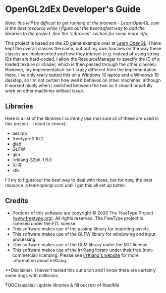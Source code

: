 # OpenGL2dEx Developer's Guide
*Note: this will be difficult to get running at the moment - LearnOpenGL.com is the best resource while I figure out the best/safest way to add the libraries to the project.  See the "Libraries" section for some more info.*

This project is based on the 2D game example over at [Learn OpenGL](https://learnopengl.com).  I have kept the overall classes the same, but put my own touches on the way these classes are implemented and how they interact (e.g. instead of using string IDs that are hard-coded, I allow the ResourceManager to specify the ID of a loaded texture or shader, which is then passed through the other classes).  However, my implementation isn't crazy different from the implementation there.  I've only really tested this on a Windows 10 laptop and a Windows 10 desktop, so I'm not certain how well it behaves on other machines, although it worked nicely when I switched between the two so it should hopefully work on other machines without issue.

## Libraries
Here is a list of the libraries I currently use (not sure all of these are used in this project - I need to check): 
 * assimp
 * freetype-2.10.2
 * glad
 * GLFW
 * glm
 * irrklang-32bit-1.6.0
 * KHR
 * stb

I'll try to figure out the best way to deal with these, but for now, the best resource is learnopengl.com until I get this all set up better.

## Credits
 * Portions of this software are copyright © 2020 The FreeType Project (www.freetype.org).  All rights reserved.  The FreeType project is licensed under the FTL license.
 * This software makes use of the assimp library for importing assets.
 * This software makes use of the GLFW library for windowing and input processing.
 * This software makes use of the GLM library under the MIT license.
 * This software makes use of the irrKlang library under their free (non-commercial) licensing.  Please see [irrKlang's website](https://www.ambiera.com/irrklang/index.html) for more information about irrKlang.

**Disclaimer: I haven't tested this out a ton and I know there are certainly some bugs with collisions.

TODO(sasiala): update libraries & fill out rest of ReadMe
